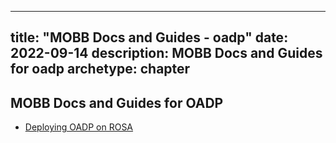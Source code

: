 
---
title: "MOBB Docs and Guides - oadp"
date: 2022-09-14
description: MOBB Docs and Guides for oadp
archetype: chapter
---


## MOBB Docs and Guides for OADP

* [Deploying OADP on ROSA](./rosa-sts)